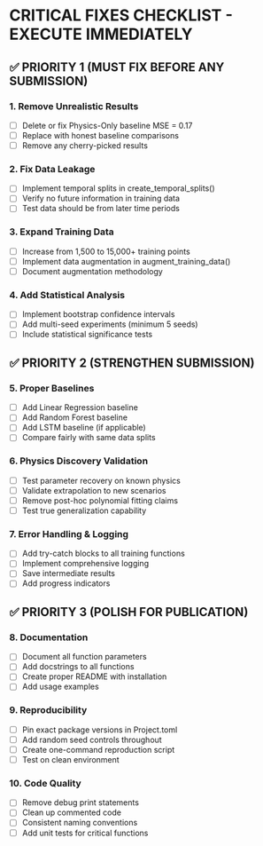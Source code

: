 # CRITICAL FIXES CHECKLIST - EXECUTE IMMEDIATELY

## ✅ PRIORITY 1 (MUST FIX BEFORE ANY SUBMISSION)

### 1. Remove Unrealistic Results
- [ ] Delete or fix Physics-Only baseline MSE = 0.17
- [ ] Replace with honest baseline comparisons
- [ ] Remove any cherry-picked results

### 2. Fix Data Leakage  
- [ ] Implement temporal splits in create_temporal_splits()
- [ ] Verify no future information in training data
- [ ] Test data should be from later time periods

### 3. Expand Training Data
- [ ] Increase from 1,500 to 15,000+ training points
- [ ] Implement data augmentation in augment_training_data()
- [ ] Document augmentation methodology

### 4. Add Statistical Analysis
- [ ] Implement bootstrap confidence intervals
- [ ] Add multi-seed experiments (minimum 5 seeds)
- [ ] Include statistical significance tests

## ✅ PRIORITY 2 (STRENGTHEN SUBMISSION)

### 5. Proper Baselines
- [ ] Add Linear Regression baseline
- [ ] Add Random Forest baseline  
- [ ] Add LSTM baseline (if applicable)
- [ ] Compare fairly with same data splits

### 6. Physics Discovery Validation
- [ ] Test parameter recovery on known physics
- [ ] Validate extrapolation to new scenarios
- [ ] Remove post-hoc polynomial fitting claims
- [ ] Test true generalization capability

### 7. Error Handling & Logging
- [ ] Add try-catch blocks to all training functions
- [ ] Implement comprehensive logging
- [ ] Save intermediate results
- [ ] Add progress indicators

## ✅ PRIORITY 3 (POLISH FOR PUBLICATION)

### 8. Documentation
- [ ] Document all function parameters
- [ ] Add docstrings to all functions
- [ ] Create proper README with installation
- [ ] Add usage examples

### 9. Reproducibility  
- [ ] Pin exact package versions in Project.toml
- [ ] Add random seed controls throughout
- [ ] Create one-command reproduction script
- [ ] Test on clean environment

### 10. Code Quality
- [ ] Remove debug print statements
- [ ] Clean up commented code
- [ ] Consistent naming conventions
- [ ] Add unit tests for critical functions 